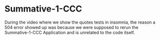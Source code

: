 # Summative-1-CCC

During the video where we show the quotes tests in insomnia, the reason a 504 error showed up was because we were supposed to rerun the Summative-1-CCC Application and is unrelated to the code itself.
